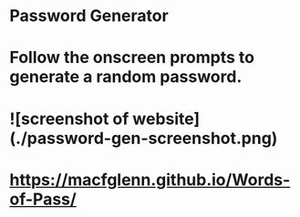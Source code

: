 # Password Generator

# Follow the onscreen prompts to generate a random password.

# ![screenshot of website] (./password-gen-screenshot.png)

# https://macfglenn.github.io/Words-of-Pass/
